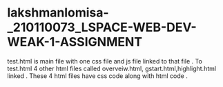 # lakshmanlomisa-_210110073_LSPACE-WEB-DEV-WEAK-1-ASSIGNMENT

test.html is main file with one css file and js file linked to  that file . To test.html 4 other html files called overveiw.html, gstart.html,highlight.html linked . These 4 html files have css code along with html code .
